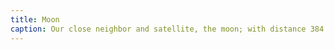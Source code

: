 ```yaml
---
title: Moon
caption: Our close neighbor and satellite, the moon; with distance 384.400 KM. Captured: 2025-07-02
---
```

